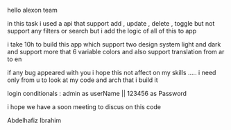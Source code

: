 hello alexon team 

in this task i used a api that support add , update , delete , toggle but not support any filters or search but i add the logic of all of this to app

i take 10h to build this app which support two design system light and dark and support more that 6 variable colors and also support translation from ar to en

if any bug appeared with you i hope this not affect on my skills ..... i need only from u to look at my code and arch that i build it 

 
login conditionals : admin as userName || 123456 as Password

i hope we have a soon meeting to discus on this code 





Abdelhafiz Ibrahim 